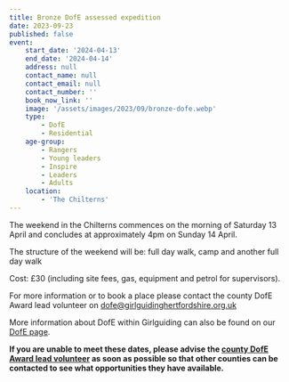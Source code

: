 ```yaml
---
title: Bronze DofE assessed expedition
date: 2023-09-23
published: false
event:
    start_date: '2024-04-13'
    end_date: '2024-04-14'
    address: null
    contact_name: null
    contact_email: null
    contact_number: ''
    book_now_link: ''
    image: '/assets/images/2023/09/bronze-dofe.webp'
    type:
        - DofE
        - Residential
    age-group:
        - Rangers
        - Young leaders
        - Inspire
        - Leaders
        - Adults
    location:
        - 'The Chilterns'
---
```

The weekend in the Chilterns commences on the morning of Saturday 13 April and concludes at approximately 4pm on Sunday 14 April.

The structure of the weekend will be: full day walk, camp and another full day walk

Cost: £30 (including site fees, gas, equipment and petrol for supervisors).

For more information or to book a place please contact the county DofE Award lead volunteer on <dofe@girlguidinghertfordshire.org.uk>

More information about DofE within Girlguiding can also be found on our [DofE page](/youth-opportunities/dofe/).

**If you are unable to meet these dates, please advise the [county DofE Award lead volunteer](mailto:dofe@girlguidinghertfordshire.org.uk) as soon as possible so that other counties can be contacted to see what opportunities they have available.**
